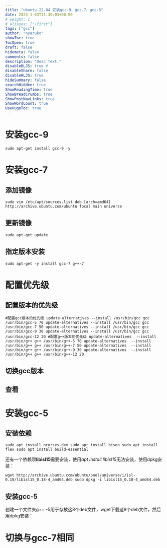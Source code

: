 ```yaml
---
title: "ubuntu 22.04 安装gcc-9、gcc-7、gcc-5"
date: 2023-1-03T11:30:03+00:00
# weight: 1
# aliases: ["/first"]
tags: ["gcc"]
author: "nyaruko"
showToc: true
TocOpen: true
draft: false
hidemeta: false
comments: false
description: "Desc Text."
disableHLJS: true #
disableShare: false
disableHLJS: true
hideSummary: false
searchHidden: true
ShowReadingTime: true
ShowBreadCrumbs: true
ShowPostNavLinks: true
ShowWordCount: true
UseHugoToc: true
---
```


# 安装gcc-9

```
sudo apt-get install gcc-9 -y 
```

# 安装gcc-7

## 添加镜像

```
sudo vim /etc/apt/sources.list deb [arch=amd64] http://archive.ubuntu.com/ubuntu focal main universe 
```

## 更新镜像

```
sudo apt-get update 
```

## 指定版本安装

```
sudo apt-get -y install gcc-7 g++-7 
```

# 配置优先级

## 配置版本的优先级

```
#配置gcc版本的优先级 update-alternatives --install /usr/bin/gcc gcc /usr/bin/gcc-5 70 update-alternatives --install /usr/bin/gcc gcc /usr/bin/gcc-7 50 update-alternatives --install /usr/bin/gcc gcc /usr/bin/gcc-9 30 update-alternatives --install /usr/bin/gcc gcc /usr/bin/gcc-12 20 #配置g++版本的优先级 update-alternatives  --install /usr/bin/g++ g++ /usr/bin/g++-5 70 update-alternatives  --install /usr/bin/g++ g++ /usr/bin/g++-7 50 update-alternatives  --install /usr/bin/g++ g++ /usr/bin/g++-9 30 update-alternatives  --install /usr/bin/g++ g++ /usr/bin/g++-12 20 
```

## 切换gcc版本

## 查看

# 安装gcc-5

## 安装依赖

```
sudo apt install ncurses-dev sudo apt install bison sudo apt install flex sudo apt install build-essential 
```

还有一个依赖项**libisl15**需要安装，使用*apt install libisl15*无法安装，使用dpkg安装：

```
wget http://archive.ubuntu.com/ubuntu/pool/universe/i/isl-0.18/libisl15_0.18-4_amd64.deb sudo dpkg -i libisl15_0.18-4_amd64.deb 
```

## 安装gcc-5

创建一个文件夹g++ -5用于存放这8个deb文件，wget下载这8个deb文件，然后用dpkg安装：

# 切换与gcc-7相同
